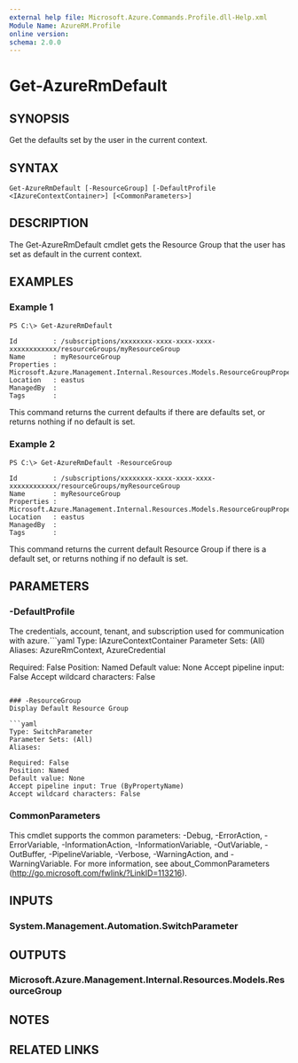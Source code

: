 ```yaml
---
external help file: Microsoft.Azure.Commands.Profile.dll-Help.xml
Module Name: AzureRM.Profile
online version: 
schema: 2.0.0
---
```


# Get-AzureRmDefault

## SYNOPSIS
Get the defaults set by the user in the current context.

## SYNTAX

```
Get-AzureRmDefault [-ResourceGroup] [-DefaultProfile <IAzureContextContainer>] [<CommonParameters>]
```

## DESCRIPTION
The Get-AzureRmDefault cmdlet gets the Resource Group that the 
user has set as default in the current context.

## EXAMPLES

### Example 1
```
PS C:\> Get-AzureRmDefault

Id         : /subscriptions/xxxxxxxx-xxxx-xxxx-xxxx-xxxxxxxxxxxx/resourceGroups/myResourceGroup
Name       : myResourceGroup
Properties : Microsoft.Azure.Management.Internal.Resources.Models.ResourceGroupProperties
Location   : eastus
ManagedBy  :
Tags       :
```

This command returns the current defaults if there are defaults set, or returns nothing if no default is set.

### Example 2
```
PS C:\> Get-AzureRmDefault -ResourceGroup

Id         : /subscriptions/xxxxxxxx-xxxx-xxxx-xxxx-xxxxxxxxxxxx/resourceGroups/myResourceGroup
Name       : myResourceGroup
Properties : Microsoft.Azure.Management.Internal.Resources.Models.ResourceGroupProperties
Location   : eastus
ManagedBy  :
Tags       :
```

This command returns the current default Resource Group if there is a default set, or returns nothing if no default is set.

## PARAMETERS

### -DefaultProfile
The credentials, account, tenant, and subscription used for communication with azure.```yaml
Type: IAzureContextContainer
Parameter Sets: (All)
Aliases: AzureRmContext, AzureCredential

Required: False
Position: Named
Default value: None
Accept pipeline input: False
Accept wildcard characters: False
```

### -ResourceGroup
Display Default Resource Group

```yaml
Type: SwitchParameter
Parameter Sets: (All)
Aliases: 

Required: False
Position: Named
Default value: None
Accept pipeline input: True (ByPropertyName)
Accept wildcard characters: False
```

### CommonParameters
This cmdlet supports the common parameters: -Debug, -ErrorAction, -ErrorVariable, -InformationAction, -InformationVariable, -OutVariable, -OutBuffer, -PipelineVariable, -Verbose, -WarningAction, and -WarningVariable. For more information, see about_CommonParameters (http://go.microsoft.com/fwlink/?LinkID=113216).

## INPUTS

### System.Management.Automation.SwitchParameter

## OUTPUTS

### Microsoft.Azure.Management.Internal.Resources.Models.ResourceGroup

## NOTES

## RELATED LINKS

